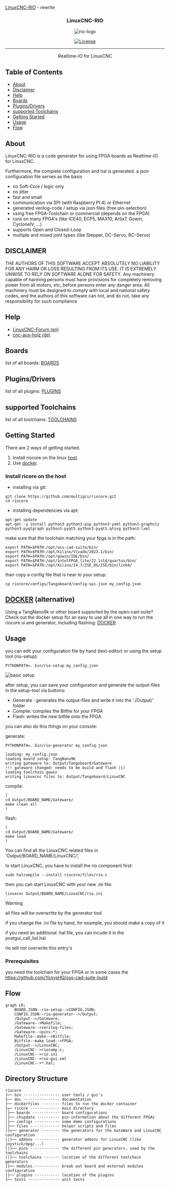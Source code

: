 [LinuxCNC-RIO](https://github.com/multigcs/LinuxCNC-RIO) - rewrite

<h3 align="center">LinuxCNC-RIO</h3>

<div align="center">

  ![rio-logo](./riocore/files/rio-logo-128x128.png)

  [![License](https://img.shields.io/badge/license-GPL2-blue.svg)](/LICENSE)

</div>

---

<p align="center"> Realtime-IO for LinuxCNC<br></p>

## Table of Contents
- [About](#about)
- [Disclaimer](#disclaimer)
- [Help](#help)
- [Boards](#boards)
- [Plugins/Drivers](#plugins)
- [supported Toolchains](#toolchains)
- [Getting Started](#getting_started)
- [Usage](#usage)
- [Flow](#flow)

## About <a name = "about"></a>

LinuxCNC-RIO is a code generator for using FPGA boards as Realtime-IO for LinuxCNC.

Furthermore, the complete configuration and hal is generated.
a json configuration file serves as the basis

* no Soft-Core / logic only
* no jitter
* fast and small
* communication via SPI (with Raspberry PI 4) or Ethernet
* generated verilog-code / setup via json files (free pin-selection)
* using free FPGA-Toolchain or commercial (depends on the FPGA)
* runs on many FPGA's (like ICE40, ECP5, MAX10, Artix7, Gowin, CycloneIV, ...)
* supports Open and Closed-Loop
* multiple and mixed joint types (like Stepper, DC-Servo, RC-Servo)


## DISCLAIMER <a name = "disclaimer"></a>
THE AUTHORS OF THIS SOFTWARE ACCEPT ABSOLUTELY NO LIABILITY FOR ANY HARM OR LOSS RESULTING FROM ITS USE.
IT IS EXTREMELY UNWISE TO RELY ON SOFTWARE ALONE FOR SAFETY.
Any machinery capable of harming persons must have provisions
for completely removing power from all motors, etc, before persons enter any danger area.
All machinery must be designed to comply with local and national safety codes,
and the authors of this software can not,
and do not, take any responsibility for such compliance

## Help <a name = "help"></a>

* [LinuxCNC-Forum (en)](https://forum.linuxcnc.org/18-computer/49142-linuxcnc-rio-realtimeio-for-linuxcnc-based-on-fpga-ice40-ecp5)
* [cnc-aus-holz (de)](https://www.cnc-aus-holz.at/)

## Boards <a name = "boards"></a>
list of all boards: [BOARDS](riocore/boards/README.md)

## Plugins/Drivers <a name = "plugins"></a>
list of all plugins: [PLUGINS](riocore/plugins/README.md)

## supported Toolchains <a name = "toolchains"></a>
list of all  toolchains: [TOOLCHAINS](riocore/generator/toolchains/README.md)

## Getting Started <a name = "getting_started"></a>

There are 2 ways of getting started. 

 1. Install riocore on the linux  [host](#host).
 2. Use [docker](DOCKER.md).

### Install ricore on the host <a name = "host"></a>

- installing via git:
```
git clone https://github.com/multigcs/riocore.git
cd riocore
```

- installing dependencies via apt:
```
apt-get update
apt-get -y install python3 python3-pip python3-yaml python3-graphviz python3-pyqtgraph python3-pyqt5 python3-pyqt5.qtsvg python3-lxml
```

make sure that the toolchain matching your fpga is in the path:
```
export PATH=$PATH:/opt/oss-cad-suite/bin/
export PATH=$PATH:/opt/Xilinx/Vivado/2023.1/bin/
export PATH=$PATH:/opt/gowin/IDE/bin/
export PATH=$PATH:/opt/intelFPGA_lite/22.1std/quartus/bin/
export PATH=$PATH:/opt/Xilinx/14.7/ISE_DS/ISE/bin/lin64/
```

than copy a config file that is near to your setup:
```
cp riocore/configs/Tangoboard/config-spi.json my_config.json
```

## [DOCKER](DOCKER.md) (alternative)

Using a TangNano9k or other board supported by the open-cad-suite? Check out the docker setup for an easy to use all in one way to run the riocore ui and generator, including flashing: [DOCKER](DOCKER.md)


## Usage <a name="usage"></a>

you can edit your configuration file by hand (text-editor) or using the setup tool (rio-setup):
```
PYTHONPATH=. bin/rio-setup my_config.json
```

![basic setup](./doc/images/basic_setup.png)


after setup, you can save your configuration and generate the output-files in the setup-tool via buttons:

* Generate : generates the output-files and write it into the './Output/' folder
* Compile: compiles the Bitfile for your FPGA
* Flash: writes the new bitfile onto the FPGA

you can also do this things on your console:

generate:
```
PYTHONPATH=. bin/rio-generator my_config.json
```
```
loading: my_config.json
loading board setup: TangNano9K
writing gateware to: Output/Tangoboard/Gateware
!!! gateware changed: needs to be build and flash |||
loading toolchain gowin
writing linuxcnc files to: Output/Tangoboard/LinuxCNC
```
compile:
```
(
cd Output/BOARD_NAME/Gateware/
make clean all
)
```

flash:
```
(
cd Output/BOARD_NAME/Gateware/
make load
)
```

You can find all the LinuxCNC related files in 'Output/BOARD_NAME/LinuxCNC/',

to start LinuxCNC, you have to install the rio component first:
```
sudo halcompile --install riocore/files/rio.c
```

then you can start LinuxCNC with your new .ini file:
```
linuxcnc Output/BOARD_NAME/LinuxCNC/rio.ini
```

> [!WARNING]
> all files will be overwritte by the generator tool
> 
> if you change the .ini file by hand, for example, you should make a copy of it
> 
> if you need an additional .hal file, you can incude it in the postgui_call_list.hal
> 
> rio will not overwrite this entry's
>


### Prerequisites
you need the toolchain for your FPGA or in some cases the https://github.com/YosysHQ/oss-cad-suite-build


## Flow <a name = "flow"></a>
```mermaid
graph LR;
    BOARD.JSON--rio-setup-->CONFIG.JSON;
    CONFIG.JSON--rio-generator-->/Output;
    /Output-->/Gateware;
    /Gateware-->Makefile;
    /Gateware-->verilog-files;
    /Gateware-->pins.*;
    Makefile--make-->Bitfile;
    Bitfile--make load-->FPGA;
    /Output-->/LinuxCNC;
    /LinuxCNC-->riocomp.c;
    /LinuxCNC-->rio.ini
    /LinuxCNC-->rio-gui.xml
    /LinuxCNC-->*.hal;
```


## Directory Structure

```
riocore
├── bin ················ user tools / gui's
├── doc ················ documentation
├── dockerfiles ········ files to run the docker container
├┬─ ricore ············· main directory 
|├── boards ············ board configurations
|├── chipdata ·········· pin-information about the different FPGAs
|├── configs ··········· some demo configurations
|├── files ············· helper scripts and files
|├┬── generator ········ the generators for the GateWare and LinuxCNC configuration
||├── addons ··········· generator addons for LinuxCNC (like joystick/mpg/...)
||├── pins ············· the different pin generators, used by the toolchains
||├── toolchains ······· location of the different toolchain generators
|├── modules ··········· break out board and external modules configuration
|├── plugins ··········· location of the plugins
├── tests ·············· unit tests
```
